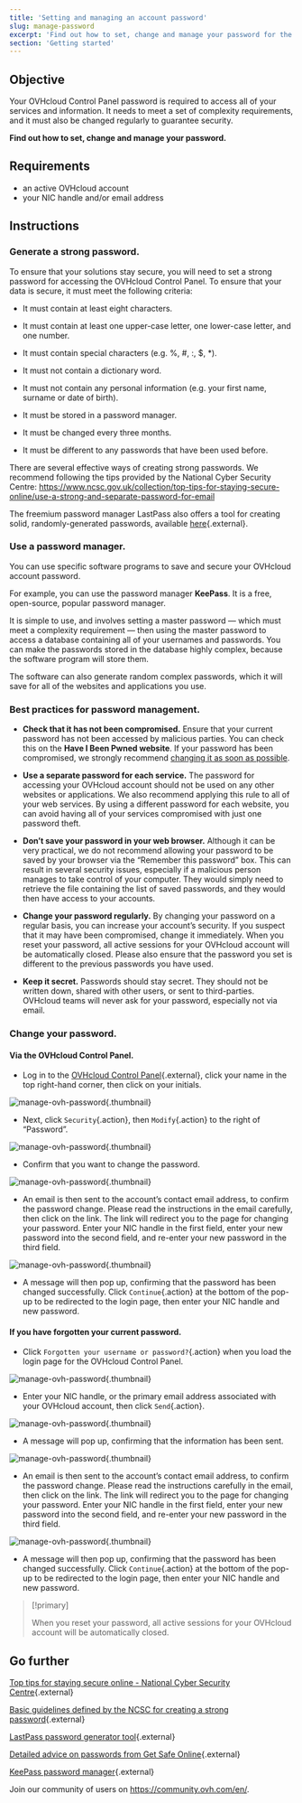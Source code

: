 ```yaml
---
title: 'Setting and managing an account password'
slug: manage-password
excerpt: 'Find out how to set, change and manage your password for the OVHcloud Control Panel'
section: 'Getting started'
---
```


## Objective

Your OVHcloud Control Panel password is required to access all of your services and information. It needs to meet a set of complexity requirements, and it must also be changed regularly to guarantee security.

**Find out how to set, change and manage your password.**

## Requirements
- an active OVHcloud account
- your NIC handle and/or email address

## Instructions

### Generate a strong password.

To ensure that your solutions stay secure, you will need to set a strong password for accessing the OVHcloud Control Panel. To ensure that your data is secure, it must meet the following criteria:

- It must contain at least eight characters.

- It must contain at least one upper-case letter, one lower-case letter, and one number.

- It must contain special characters (e.g. %, #, :, $, \*).

- It must not contain a dictionary word.

- It must not contain any personal information (e.g. your first name, surname or date of birth).

- It must be stored in a password manager.

- It must be changed every three months.

- It must be different to any passwords that have been used before.


There are several effective ways of creating strong passwords. We recommend following the tips provided by the National Cyber Security Centre: https://www.ncsc.gov.uk/collection/top-tips-for-staying-secure-online/use-a-strong-and-separate-password-for-email

The freemium password manager LastPass also offers a tool for creating solid, randomly-generated passwords, available [here](https://www.lastpass.com/password-generator){.external}.

### Use a password manager. 

You can use specific software programs to save and secure your OVHcloud account password.

For example, you can use the password manager **KeePass**. It is a free, open-source, popular password manager.

It is simple to use, and involves setting a master password — which must meet a complexity requirement — then using the master password to access a database containing all of your usernames and passwords. You can make the passwords stored in the database highly complex, because the software program will store them.

The software can also generate random complex passwords, which it will save for all of the websites and applications you use.

### Best practices for password management.

- **Check that it has not been compromised.** Ensure that your current password has not been accessed by malicious parties. You can check this on the **Have I Been Pwned website**.
If your password has been compromised, we strongly recommend [changing it as soon as possible](./#change-your-password).

- **Use a separate password for each service.** The password for accessing your OVHcloud account should not be used on any other websites or applications. We also recommend applying this rule to all of your web services. By using a different password for each website, you can avoid having all of your services compromised with just one password theft.

- **Don’t save your password in your web browser.** Although it can be very practical, we do not recommend allowing your password to be saved by your browser via the “Remember this password” box.  This can result in several security issues, especially if a malicious person manages to take control of your computer. They would simply need to retrieve the file containing the list of saved passwords, and they would then have access to your accounts.

- **Change your password regularly.** By changing your password on a regular basis, you can increase your account’s security. If you suspect that it may have been compromised, change it immediately. When you reset your password, all active sessions for your OVHcloud account will be automatically closed. Please also ensure that the password you set is different to the previous passwords you have used.

- **Keep it secret.** Passwords should stay secret. They should not be written down, shared with other users, or sent to third-parties. OVHcloud teams will never ask for your password, especially not via email.

### Change your password.


#### Via the OVHcloud Control Panel.

- Log in to the [OVHcloud Control Panel](https://www.ovh.com/auth/?action=gotomanager){.external}, click your name in the top right-hand corner, then click on your initials.

![manage-ovh-password](images/newhub2.png){.thumbnail}

- Next, click `Security`{.action}, then `Modify`{.action} to the right of “Password”.

![manage-ovh-password](images/manage-password02.png){.thumbnail}

- Confirm that you want to change the password.

![manage-ovh-password](images/manage-password03.png){.thumbnail}

- An email is then sent to the account’s contact email address, to confirm the password change. Please read the instructions in the email carefully, then click on the link. The link will redirect you to the page for changing your password. Enter your NIC handle in the first field, enter your new password into the second field, and re-enter your new password in the third field.

![manage-ovh-password](images/account-password-modif-manager-step4.png){.thumbnail}

- A message will then pop up, confirming that the password has been changed successfully. Click `Continue`{.action} at the bottom of the pop-up to be redirected to the login page, then enter your NIC handle and new password.


#### If you have forgotten your current password.

- Click `Forgotten your username or password?`{.action} when you load the login page for the OVHcloud Control Panel.

![manage-ovh-password](images/account-password-modif-forgotten-step1.png){.thumbnail}

- Enter your NIC handle, or the primary email address associated with your OVHcloud account, then click `Send`{.action}.

![manage-ovh-password](images/account-password-modif-forgotten-step2.png){.thumbnail}

- A message will pop up, confirming that the information has been sent.

![manage-ovh-password](images/account-password-modif-forgotten-step3.png){.thumbnail}

- An email is then sent to the account’s contact email address, to confirm the password change. Please read the instructions carefully in the email, then click on the link. The link will redirect you to the page for changing your password. Enter your NIC handle in the first field, enter your new password into the second field, and re-enter your new password in the third field.

![manage-ovh-password](images/account-password-modif-manager-step4.png){.thumbnail}

- A message will then pop up, confirming that the password has been changed successfully. Click `Continue`{.action} at the bottom of the pop-up to be redirected to the login page, then enter your NIC handle and new password.

> [!primary]
> 
> When you reset your password, all active sessions for your OVHcloud account will be automatically closed.
> 

## Go further

[Top tips for staying secure online - National Cyber Security Centre](https://www.ncsc.gov.uk/collection/top-tips-for-staying-secure-online/){.external}

[Basic guidelines defined by the NCSC for creating a strong password](https://www.ncsc.gov.uk/collection/top-tips-for-staying-secure-online/use-a-strong-and-separate-password-for-email){.external}

[LastPass password generator tool](https://www.lastpass.com/password-generator){.external}

[Detailed advice on passwords from Get Safe Online](https://www.getsafeonline.org/protecting-your-computer/passwords/){.external}

[KeePass password manager](https://keepass.info/){.external}



Join our community of users on <https://community.ovh.com/en/>.